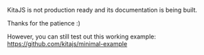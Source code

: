 KitaJS is not production ready and its documentation is being built. 

Thanks for the patience :)

However, you can still test out this working example: https://github.com/kitajs/minimal-example
